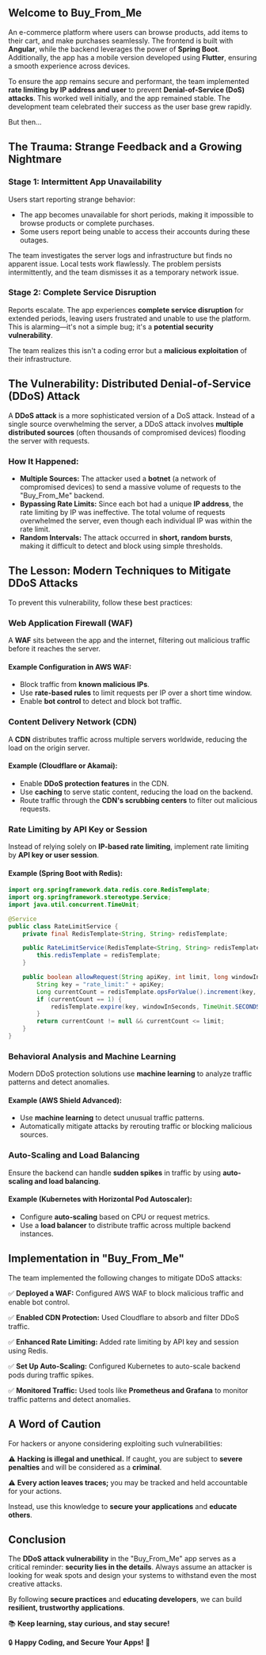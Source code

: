 ## Welcome to Buy_From_Me
An e-commerce platform where users can browse products, add items to their cart, and make purchases seamlessly. The frontend is built with **Angular**, while the backend leverages the power of **Spring Boot**. Additionally, the app has a mobile version developed using **Flutter**, ensuring a smooth experience across devices.

To ensure the app remains secure and performant, the team implemented **rate limiting by IP address and user** to prevent **Denial-of-Service (DoS) attacks**. This worked well initially, and the app remained stable. The development team celebrated their success as the user base grew rapidly.

But then...

## The Trauma: Strange Feedback and a Growing Nightmare

### Stage 1: Intermittent App Unavailability
Users start reporting strange behavior:

- The app becomes unavailable for short periods, making it impossible to browse products or complete purchases.
- Some users report being unable to access their accounts during these outages.

The team investigates the server logs and infrastructure but finds no apparent issue. Local tests work flawlessly. The problem persists intermittently, and the team dismisses it as a temporary network issue.

### Stage 2: Complete Service Disruption
Reports escalate. The app experiences **complete service disruption** for extended periods, leaving users frustrated and unable to use the platform. This is alarming—it's not a simple bug; it's a **potential security vulnerability**.

The team realizes this isn't a coding error but a **malicious exploitation** of their infrastructure.

## The Vulnerability: Distributed Denial-of-Service (DDoS) Attack
A **DDoS attack** is a more sophisticated version of a DoS attack. Instead of a single source overwhelming the server, a DDoS attack involves **multiple distributed sources** (often thousands of compromised devices) flooding the server with requests.

### How It Happened:
- **Multiple Sources:** The attacker used a **botnet** (a network of compromised devices) to send a massive volume of requests to the "Buy_From_Me" backend.
- **Bypassing Rate Limits:** Since each bot had a unique **IP address**, the rate limiting by IP was ineffective. The total volume of requests overwhelmed the server, even though each individual IP was within the rate limit.
- **Random Intervals:** The attack occurred in **short, random bursts**, making it difficult to detect and block using simple thresholds.

## The Lesson: Modern Techniques to Mitigate DDoS Attacks
To prevent this vulnerability, follow these best practices:

### Web Application Firewall (WAF)
A **WAF** sits between the app and the internet, filtering out malicious traffic before it reaches the server.

#### Example Configuration in AWS WAF:
- Block traffic from **known malicious IPs**.
- Use **rate-based rules** to limit requests per IP over a short time window.
- Enable **bot control** to detect and block bot traffic.

### Content Delivery Network (CDN)
A **CDN** distributes traffic across multiple servers worldwide, reducing the load on the origin server.

#### Example (Cloudflare or Akamai):
- Enable **DDoS protection features** in the CDN.
- Use **caching** to serve static content, reducing the load on the backend.
- Route traffic through the **CDN's scrubbing centers** to filter out malicious requests.

### Rate Limiting by API Key or Session
Instead of relying solely on **IP-based rate limiting**, implement rate limiting by **API key or user session**.

#### Example (Spring Boot with Redis):
```java
import org.springframework.data.redis.core.RedisTemplate;
import org.springframework.stereotype.Service;
import java.util.concurrent.TimeUnit;

@Service
public class RateLimitService {
    private final RedisTemplate<String, String> redisTemplate;

    public RateLimitService(RedisTemplate<String, String> redisTemplate) {
        this.redisTemplate = redisTemplate;
    }

    public boolean allowRequest(String apiKey, int limit, long windowInSeconds) {
        String key = "rate_limit:" + apiKey;
        Long currentCount = redisTemplate.opsForValue().increment(key, 1);
        if (currentCount == 1) {
            redisTemplate.expire(key, windowInSeconds, TimeUnit.SECONDS);
        }
        return currentCount != null && currentCount <= limit;
    }
}
```

### Behavioral Analysis and Machine Learning
Modern DDoS protection solutions use **machine learning** to analyze traffic patterns and detect anomalies.

#### Example (AWS Shield Advanced):
- Use **machine learning** to detect unusual traffic patterns.
- Automatically mitigate attacks by rerouting traffic or blocking malicious sources.

### Auto-Scaling and Load Balancing
Ensure the backend can handle **sudden spikes** in traffic by using **auto-scaling and load balancing**.

#### Example (Kubernetes with Horizontal Pod Autoscaler):
- Configure **auto-scaling** based on CPU or request metrics.
- Use a **load balancer** to distribute traffic across multiple backend instances.

## Implementation in "Buy_From_Me"
The team implemented the following changes to mitigate DDoS attacks:

✅ **Deployed a WAF:** Configured AWS WAF to block malicious traffic and enable bot control.

✅ **Enabled CDN Protection:** Used Cloudflare to absorb and filter DDoS traffic.

✅ **Enhanced Rate Limiting:** Added rate limiting by API key and session using Redis.

✅ **Set Up Auto-Scaling:** Configured Kubernetes to auto-scale backend pods during traffic spikes.

✅ **Monitored Traffic:** Used tools like **Prometheus and Grafana** to monitor traffic patterns and detect anomalies.

## A Word of Caution
For hackers or anyone considering exploiting such vulnerabilities:

⚠ **Hacking is illegal and unethical.** If caught, you are subject to **severe penalties** and will be considered as a **criminal**.

⚠ **Every action leaves traces;** you may be tracked and held accountable for your actions.

Instead, use this knowledge to **secure your applications** and **educate others**.

## Conclusion
The **DDoS attack vulnerability** in the "Buy_From_Me" app serves as a critical reminder: **security lies in the details**. Always assume an attacker is looking for weak spots and design your systems to withstand even the most creative attacks.

By following **secure practices** and **educating developers**, we can build **resilient, trustworthy applications**. 

📚 **Keep learning, stay curious, and stay secure!**

🔒 **Happy Coding, and Secure Your Apps!** 🚀
